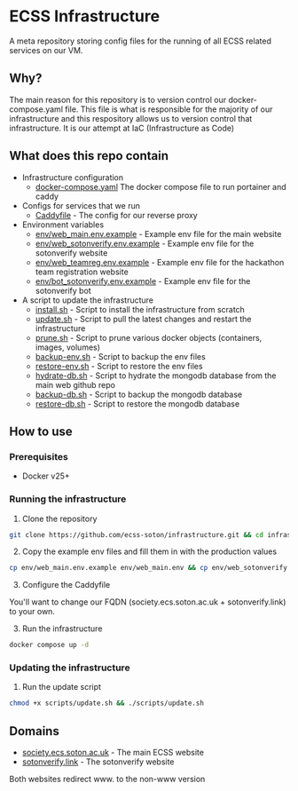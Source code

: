# ECSS Infrastructure

A meta repository storing config files for the running of all ECSS related services on our VM.

## Why?

The main reason for this repository is to version control our docker-compose.yaml file. This file is what is
responsible for the majority of our infrastructure and this respository allows us to version control
that infrastructure. It is our attempt at IaC (Infrastructure as Code)

## What does this repo contain

- Infrastructure configuration
  - [docker-compose.yaml](docker-compose.yaml) The docker compose file to run portainer and caddy
- Configs for services that we run
  - [Caddyfile](Caddyfile) - The config for our reverse proxy
- Environment variables
  - [env/web_main.env.example](env/web_main.env.example) - Example env file for the main website
  - [env/web_sotonverify.env.example](env/web_sotonverify.env.example) - Example env file for the sotonverify website
  - [env/web_teamreg.env.example](env/web_teamreg.env.example) - Example env file for the hackathon team registration website
  - [env/bot_sotonverify.env.example](env/bot_sotonverify.env.example) - Example env file for the sotonverify bot
- A script to update the infrastructure
  - [install.sh](install.sh) - Script to install the infrastructure from scratch
  - [update.sh](update.sh) - Script to pull the latest changes and restart the infrastructure
  - [prune.sh](prune.sh) - Script to prune various docker objects (containers, images, volumes)
  - [backup-env.sh](backup-env.sh) - Script to backup the env files
  - [restore-env.sh](restore-env.sh) - Script to restore the env files
  - [hydrate-db.sh](hydrate-db.sh) - Script to hydrate the mongodb database from the main web github repo
  - [backup-db.sh](backup-db.sh) - Script to backup the mongodb database
  - [restore-db.sh](restore-db.sh) - Script to restore the mongodb database

## How to use

### Prerequisites

- Docker v25+

### Running the infrastructure

1. Clone the repository

```bash
git clone https://github.com/ecss-soton/infrastructure.git && cd infrastructure
```

2. Copy the example env files and fill them in with the production values

```bash
cp env/web_main.env.example env/web_main.env && cp env/web_sotonverify.env.example env/web_sotonverify.env && cp env/web_teamreg.env.example env/web_teamreg.env && cp env/bot_sotonverify.env.example env/bot_sotonverify.env
```

3. Configure the Caddyfile

You'll want to change our FQDN (society.ecs.soton.ac.uk + sotonverify.link) to your own.

3. Run the infrastructure

```bash
docker compose up -d
```

### Updating the infrastructure

1. Run the update script

```bash
chmod +x scripts/update.sh && ./scripts/update.sh
```

## Domains

- [society.ecs.soton.ac.uk](https://society.ecs.soton.ac.uk) - The main ECSS website
- [sotonverify.link](https://sotonverify.link) - The sotonverify website

Both websites redirect www. to the non-www version
